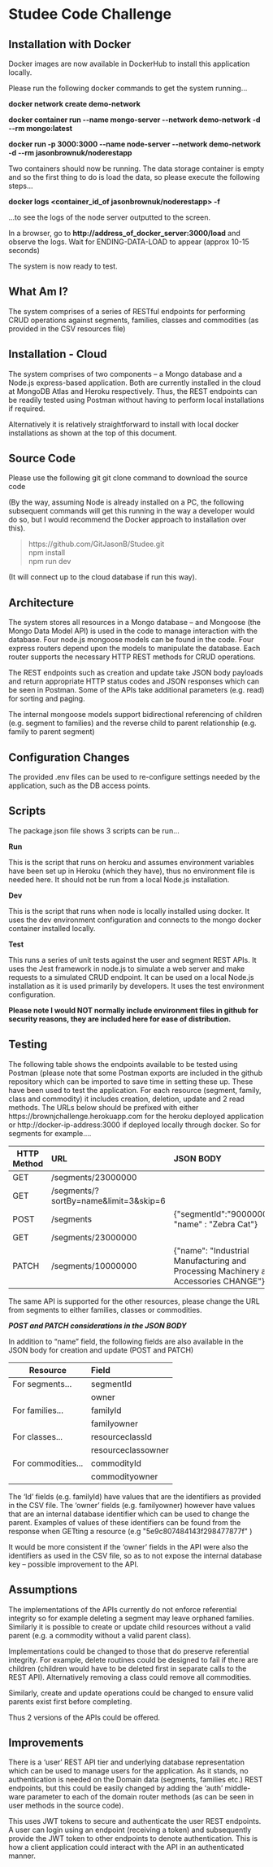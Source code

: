 # Studee Code Challenge

## Installation with Docker

<p>Docker images are now available in DockerHub to install this application locally. </p>

<p>Please run the following docker commands to get the system running...

**docker network create demo-network**

**docker container run --name mongo-server --network demo-network -d --rm mongo:latest**

**docker run -p 3000:3000 --name node-server --network demo-network -d --rm jasonbrownuk/noderestapp**
</p>

<p>Two containers should now be running. The data storage container is empty and so the first thing to do is load the data, so please execute the following steps...

**docker logs <container_id_of jasonbrownuk/noderestapp> -f** 

...to see the logs of the node server outputted to the screen.</P>

In a browser, go to **http://address_of_docker_server:3000/load** and observe the logs. Wait for ENDING-DATA-LOAD to appear (approx 10-15 seconds)</p>

<p>The system is now ready to test.

## What Am I?

<p>The system comprises of a series of RESTful endpoints for performing CRUD operations against segments, families, classes and commodities (as provided in the CSV resources file)</P>

## Installation - Cloud

<p>The system comprises of two components – a Mongo database and a Node.js express-based application. Both are currently installed in the cloud at MongoDB Atlas and Heroku respectively. Thus, the REST endpoints can be readily tested using Postman without having to perform local installations if required. </P>

<p>Alternatively it is relatively straightforward to install with local docker installations as shown at the top of this document. </p>

## Source Code

<p>Please use the following git git clone command to download the source code</p>

<p>(By the way, assuming Node is already installed on a PC, the following subsequent commands will get this running in the way a developer would do so, but I would recommend the Docker approach to installation over this).</P>

> <p>https://github.com/GitJasonB/Studee.git<br />
> npm install<br />
> npm run dev<br />
</p>

<p>(It will connect up to the cloud database if run this way).</p>

## Architecture
<p>The system stores all resources in a Mongo database – and Mongoose (the Mongo Data Model API) is used in the code to manage interaction with the database. Four node.js mongoose models can be found in the code. Four express routers depend upon the models to manipulate the database. Each router supports the necessary HTTP REST methods for CRUD operations.</p>
<p>
The REST endpoints such as creation and update take JSON body payloads and return appropriate HTTP status codes and JSON responses which can be seen in Postman. Some of the APIs take additional parameters (e.g. read) for sorting and paging.</P>

<p>The internal mongoose models support bidirectional referencing of children (e.g. segment to families)  and the reverse child to parent relationship (e.g. family to parent segment)</p>

## Configuration Changes

<p>
The provided .env files can be used to re-configure settings needed by the application, such as the DB access points. </P>

##    Scripts

<p>
The package.json file shows 3 scripts can be run…</P>

**Run**<p>
	This is the script that runs  on heroku and assumes environment variables have been set up in 	Heroku (which they have), thus no environment file is needed here. It should not be run from a 	local Node.js installation.</P>
**Dev**<p>
	This is the script that runs when node is locally installed using docker. It uses the dev environment 	configuration and connects to the mongo docker container installed locally.</P>
**Test**<p>
	This runs a series of unit tests against the user and segment REST APIs. It uses the Jest 	framework in node.js to simulate a web server and make requests to a simulated CRUD	endpoint. It can be used on a local Node.js installation as it is used primarily by developers. It 	uses the test environment configuration.</P>

__Please note I would NOT normally include environment files in github for security reasons, they are included here for ease of distribution.__

## Testing
<p>The following table shows the endpoints available to be tested using Postman (please note that some Postman exports are included in the github repository which can be imported to save time in setting these up. These have been used to test the application. For each resource (segment, family, class and commodity) it includes creation, deletion,  update and 2 read methods.
The URLs below should be prefixed with either https://brownjchallenge.herokuapp.com  for the heroku deployed application or http://docker-ip-address:3000 if deployed locally through docker. So for segments for example….</P>

| HTTP Method | URL | JSON BODY |
|----------|:------|:---------|
| GET | /segments/23000000  |  |
| GET | /segments/?sortBy=name&limit=3&skip=6 |  |
 | POST | /segments  | {"segmentId":"90000002", "name" : "Zebra Cat"}  |
| GET | /segments/23000000  |  |
 | PATCH | /segments/10000000  |{"name": "Industrial Manufacturing and Processing Machinery and Accessories CHANGE"}  |

<p>The same API is supported for the other resources, please change the URL from segments to either families, classes or commodities. </P>

***POST and PATCH considerations in the JSON BODY***
>
<p>In addition to “name” field, the following fields are also available in the JSON body for creation and update (POST and PATCH)</P>

| Resource | Field |
|----------|:------
| For segments… | segmentId  |
|  | owner  |
| For families... | familyId  |
|  | familyowner |
| For classes... | resourceclassId  |
|  | resourceclassowner |
| For commodities... | commodityId  |
|  | commodityowner |


<p>The ‘<prefix>Id’ fields (e.g. familyId) have values that are the identifiers as provided in the CSV file. The ‘<prefix>owner’ fields (e.g. familyowner) however have values that are an internal database identifier which can be used to change the parent. Examples of values of these identifiers can be found from the response when GETting a resource (e.g "5e9c807484143f298477877f" )</P>

<p>It would be more consistent if the ‘<prefix>owner’ fields in the API were also the identifiers as used in the CSV file, so as to not expose the internal database key – possible improvement to the API.</p>

  ##     Assumptions
<p>The implementations of the APIs currently do not enforce referential integrity so for example deleting a segment may leave orphaned families. Similarly it is possible to create or update child resources without a valid parent (e.g. a commodity without a valid parent class).</P>
<p>Implementations could be changed to those that do preserve referential integrity. For example, delete routines could be designed to fail if there are children (children would have to be deleted first in separate calls to the REST API). Alternatively removing a class could remove all commodities.</P>
<p>Similarly, create and update operations could be changed to ensure valid parents exist first before completing.</P>
<p>Thus 2 versions of the APIs could be offered.</p>

## Improvements

<p>There is a ‘user’ REST API tier and underlying database representation which can be used to manage users for the application. As it stands, no authentication is needed on the Domain data (segments, families etc.) REST endpoints, but this could be easily changed by adding the ‘auth’ middle-ware parameter to each of the domain router methods (as can be seen in user methods in the source code). </P>

<p>This uses JWT tokens to secure and authenticate the user REST endpoints. A user can login using an endpoint (receiving a token) and subsequently provide the JWT token to other endpoints to denote authentication. This is how a client application could interact with the API in an authenticated manner.</p>

